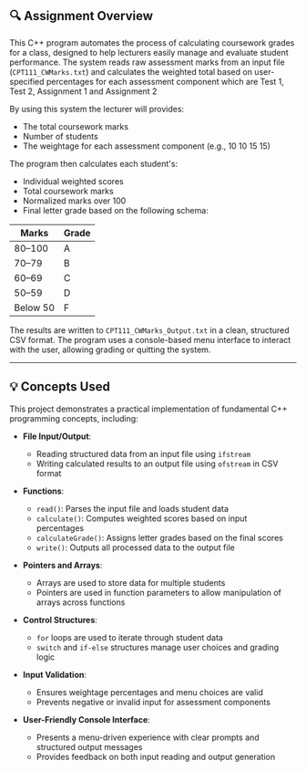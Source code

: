 ## 🔍 Assignment Overview  
This C++ program automates the process of calculating coursework grades for a class, designed to help lecturers easily manage and evaluate student performance. The system reads raw assessment marks from an input file (`CPT111_CWMarks.txt`) and calculates the weighted total based on user-specified percentages for each assessment component which are Test 1, Test 2, Assignment 1 and Assignment 2

By using this system the lecturer will provides:
- The total coursework marks
- Number of students
- The weightage for each assessment component (e.g., 10 10 15 15)

The program then calculates each student's:
- Individual weighted scores
- Total coursework marks
- Normalized marks over 100
- Final letter grade based on the following schema:

| Marks    | Grade |
|----------|-------|
| 80–100   | A     |
| 70–79    | B     |
| 60–69    | C     |
| 50–59    | D     |
| Below 50 | F     |

The results are written to `CPT111_CWMarks_Output.txt` in a clean, structured CSV format. The program uses a console-based menu interface to interact with the user, allowing grading or quitting the system.

---

## 💡 Concepts Used  

This project demonstrates a practical implementation of fundamental C++ programming concepts, including:

- **File Input/Output**:  
  - Reading structured data from an input file using `ifstream`
  - Writing calculated results to an output file using `ofstream` in CSV format

- **Functions**:  
  - `read()`: Parses the input file and loads student data  
  - `calculate()`: Computes weighted scores based on input percentages  
  - `calculateGrade()`: Assigns letter grades based on the final scores  
  - `write()`: Outputs all processed data to the output file

- **Pointers and Arrays**:  
  - Arrays are used to store data for multiple students  
  - Pointers are used in function parameters to allow manipulation of arrays across functions

- **Control Structures**:  
  - `for` loops are used to iterate through student data  
  - `switch` and `if-else` structures manage user choices and grading logic

- **Input Validation**:  
  - Ensures weightage percentages and menu choices are valid  
  - Prevents negative or invalid input for assessment components

- **User-Friendly Console Interface**:  
  - Presents a menu-driven experience with clear prompts and structured output messages
  - Provides feedback on both input reading and output generation
